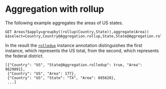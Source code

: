 # Aggregation with rollup

The following example aggregates the areas of US states.

```
GET Areas?$apply=groupby((rollup(Country,State)),aggregate(Area))
&$select=Country,Country@Aggregation.rollup,State,State@Aggregation.rollup,Area
```

In the result the [`rolledup`](../vocabularies/Org.OData.Aggregation.V1.md#rolledup) instance annotation distinguishes the first instance, which represents the US total, from the second, which represents the federal district.

```
[{"Country": "US", "State@Aggregation.rolledup": true, "Area": 9629091},
 {"Country": "US", "Area": 177},
 {"Country": "US", "State": "TX", "Area": 695620},
 ...]
```
